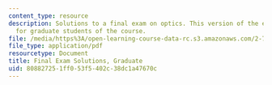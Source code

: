 ```yaml
---
content_type: resource
description: Solutions to a final exam on optics. This version of the exam is intended
  for graduate students of the course.
file: /media/https%3A/open-learning-course-data-rc.s3.amazonaws.com/2-71-optics-spring-2009/808827251ff053f5402c38dc1a47670c_MIT2_71S09_gfinal_sol.pdf
file_type: application/pdf
resourcetype: Document
title: Final Exam Solutions, Graduate
uid: 80882725-1ff0-53f5-402c-38dc1a47670c
---
```

